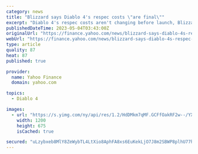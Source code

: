 ```yaml
---
category: news
title: "Blizzard says Diablo 4's respec costs \"are final\""
excerpt: "Diablo 4's respec costs aren't changing before launch, Blizzard has confirmed. In a recent roundtable interview GamesRadar+ attended, Diablo 4 associate game director Joseph Piepiora responded to ..."
publishedDateTime: 2023-05-04T03:43:00Z
originalUrl: "https://finance.yahoo.com/news/blizzard-says-diablo-4s-respec-070126453.html"
webUrl: "https://finance.yahoo.com/news/blizzard-says-diablo-4s-respec-070126453.html"
type: article
quality: 87
heat: 87
published: true

provider:
  name: Yahoo Finance
  domain: yahoo.com

topics:
  - Diablo 4

images:
  - url: "https://s.yimg.com/ny/api/res/1.2/HdDMkm7qMF.GCFfOakRF2w--/YXBwaWQ9aGlnaGxhbmRlcjt3PTEyMDA7aD02NzU-/https://media.zenfs.com/en/gamesradar_237/257fc113230de461954e5272bcc85ad3"
    width: 1200
    height: 675
    isCached: true

secured: "uLzybxeb8MlY8ZeWybTL4LtXio8AphFA8xs6EuKekLjO7J8m2SBWP8plhU77hyv3Y45ix2YaahIkKyZicLOqxtsCkKp+ZtQZFeVUbmSfQd5QzZdPLa2Z1I1CaX+C+SgW9d4ZaPxRfJJd+laQH2EdWsyJ2LNGLhmFWRNmzQ/wS9I8/RK7M4DoX5899BllWua9XzK9T0S6cqpukIeC3OsRFTFAH3P4SX6RnfYSwyzls6Upt+eS8H+h30yhZXFESzdXx9sCKxsYoTIrmsAwc27JhQWj5tnOZ+T6KXIJ717NcD84miXEfZSzeVBMFYvq4el5T+B/KN4UUxuWm5UkinsePKrKETH0OglbbyfPI8jpGEY=;RXEMkFBx5CoZbqxq9HhG6A=="
---
```


